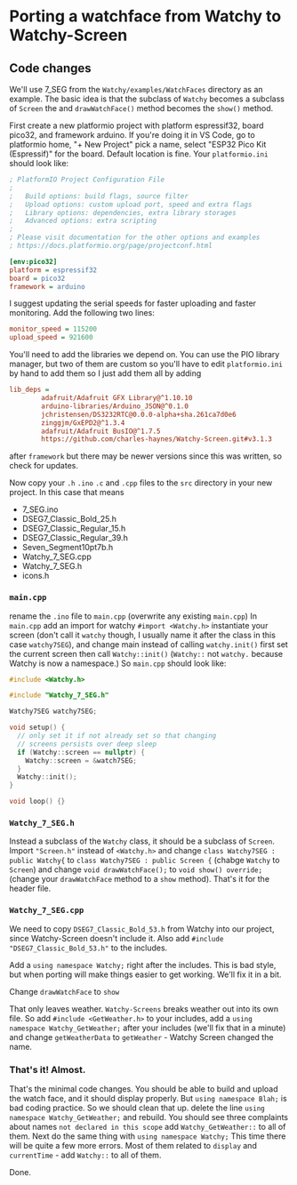 # Porting a watchface from Watchy to Watchy-Screen

## Code changes

We'll use 7_SEG from the `Watchy/examples/WatchFaces` directory as an example. The basic idea is that the subclass of `Watchy` becomes a subclass of `Screen` the and `drawWatchFace()` method becomes the `show()` method.

First create a new platformio project with platform espressif32, board pico32, and framework arduino. If you're doing it in VS Code, go to platformio home, "+ New Project" pick a name, select "ESP32 Pico Kit (Espressif)" for the board. Default location is fine. Your `platformio.ini` should look like:

``` ini
; PlatformIO Project Configuration File
;
;   Build options: build flags, source filter
;   Upload options: custom upload port, speed and extra flags
;   Library options: dependencies, extra library storages
;   Advanced options: extra scripting
;
; Please visit documentation for the other options and examples
; https://docs.platformio.org/page/projectconf.html

[env:pico32]
platform = espressif32
board = pico32
framework = arduino
```

I suggest updating the serial speeds for faster uploading and faster monitoring. Add the following two lines:

``` ini
monitor_speed = 115200
upload_speed = 921600
```

You'll need to add the libraries we depend on. You can use the PIO library manager, but two of them are custom so you'll have to edit `platformio.ini` by hand to add them so I just add them all by adding

``` ini
lib_deps =
        adafruit/Adafruit GFX Library@^1.10.10
        arduino-libraries/Arduino_JSON@^0.1.0
        jchristensen/DS3232RTC@0.0.0-alpha+sha.261ca7d0e6
        zinggjm/GxEPD2@^1.3.4
        adafruit/Adafruit BusIO@^1.7.5
        https://github.com/charles-haynes/Watchy-Screen.git#v3.1.3
```


after `framework` but there may be newer versions since this was written, so check for updates.

Now copy your `.h` `.ino` `.c` and `.cpp` files to the `src` directory in your new project. In this case that means

* 7_SEG.ino
* DSEG7_Classic_Bold_25.h
* DSEG7_Classic_Regular_15.h
* DSEG7_Classic_Regular_39.h
* Seven_Segment10pt7b.h
* Watchy_7_SEG.cpp
* Watchy_7_SEG.h
* icons.h

### `main.cpp`

rename the `.ino` file to `main.cpp` (overwrite any existing `main.cpp`) In `main.cpp` add an import for watchy `#import <Watchy.h>` instantiate your screen (don't call it `watchy` though, I usually name it after the class in this case `watchy7SEG`), and change main instead of calling `watchy.init()` first set the current screen then call `Watchy::init()` (`Watchy::` not `watchy.` because Watchy is now a namespace.) So `main.cpp` should look like:

``` c++
#include <Watchy.h>

#include "Watchy_7_SEG.h"

Watchy7SEG watchy7SEG;

void setup() {
  // only set it if not already set so that changing
  // screens persists over deep sleep
  if (Watchy::screen == nullptr) {
    Watchy::screen = &watch7SEG;
  }
  Watchy::init();
}

void loop() {}
```

### `Watchy_7_SEG.h`

Instead a subclass of the `Watchy` class, it should be a subclass of `Screen`. Import `"Screen.h"` instead of `<Watchy.h>` and change `class Watchy7SEG : public Watchy{` to `class Watchy7SEG : public Screen {` (chabge `Watchy` to `Screen`) and change `void drawWatchFace();` to `void show() override;` (change your `drawWatchFace` method to a `show` method). That's it for the header file.

### `Watchy_7_SEG.cpp`

We need to copy `DSEG7_Classic_Bold_53.h` from Watchy into our project, since Watchy-Screen doesn't include it. Also add `#include "DSEG7_Classic_Bold_53.h"` to the includes.

Add a `using namespace Watchy;` right after the includes. This is bad style, but when porting will make things easier to get working. We'll fix it in a bit.

Change `drawWatchFace` to `show`

That only leaves weather. `Watchy-Screens` breaks weather out into its own file. So add `#include <GetWeather.h>` to your includes, add a `using namespace Watchy_GetWeather;` after your includes (we'll fix that in a minute) and change `getWeatherData` to `getWeather` - Watchy Screen changed the name.

### That's it! Almost.

That's the minimal code changes. You should be able to build and upload the watch face, and it should display properly.
But `using namespace Blah;` is bad coding practice. So we should clean that up. delete the line `using namespace Watchy_GetWeather;` and rebuild. You should see three complaints about names `not declared in this scope` add `Watchy_GetWeather::` to all of them. Next do the same thing with `using namespace Watchy;` This time there will be quite a few more errors. Most of them related to `display` and `currentTime` - add `Watchy::` to all of them.

Done.
